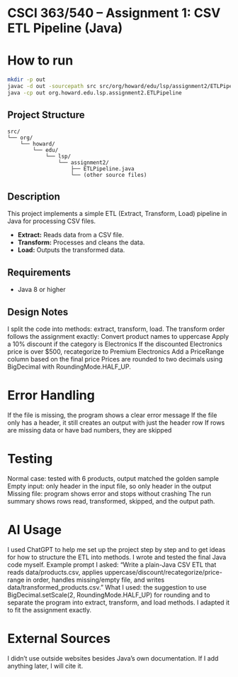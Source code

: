 # CSCI 363/540 – Assignment 1: CSV ETL Pipeline (Java)


# How to run
```bash
mkdir -p out
javac -d out -sourcepath src src/org/howard/edu/lsp/assignment2/ETLPipeline.java
java -cp out org.howard.edu.lsp.assignment2.ETLPipeline
```

## Project Structure

```
src/
└── org/
    └── howard/
        └── edu/
            └── lsp/
                └── assignment2/
                    ├── ETLPipeline.java
                    └── (other source files)
```

## Description

This project implements a simple ETL (Extract, Transform, Load) pipeline in Java for processing CSV files.

- **Extract:** Reads data from a CSV file.
- **Transform:** Processes and cleans the data.
- **Load:** Outputs the transformed data.

## Requirements

- Java 8 or higher

## Design Notes

I split the code into methods: extract, transform, load.
The transform order follows the assignment exactly:
Convert product names to uppercase
Apply a 10% discount if the category is Electronics
If the discounted Electronics price is over $500, recategorize to Premium Electronics
Add a PriceRange column based on the final price
Prices are rounded to two decimals using BigDecimal with RoundingMode.HALF_UP.

# Error Handling 
If the file is missing, the program shows a clear error message
If the file only has a header, it still creates an output with just the header row
If rows are missing data or have bad numbers, they are skipped

# Testing
Normal case: tested with 6 products, output matched the golden sample
Empty input: only header in the input file, so only header in the output
Missing file: program shows error and stops without crashing
The run summary shows rows read, transformed, skipped, and the output path.

# AI Usage 
I used ChatGPT to help me set up the project step by step and to get ideas for how to structure the ETL into methods. I wrote and tested the final Java code myself.
Example prompt I asked:
“Write a plain-Java CSV ETL that reads data/products.csv, applies uppercase/discount/recategorize/price-range in order, handles missing/empty file, and writes data/transformed_products.csv.”
What I used: the suggestion to use BigDecimal.setScale(2, RoundingMode.HALF_UP) for rounding and to separate the program into extract, transform, and load methods. I adapted it to fit the assignment exactly.

# External Sources 
I didn’t use outside websites besides Java’s own documentation. If I add anything later, I will cite it.